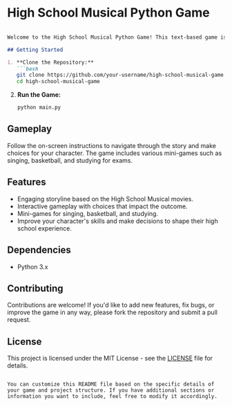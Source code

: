 # High School Musical Python Game
```markdown

Welcome to the High School Musical Python Game! This text-based game is inspired by the High School Musical movie series and lets you experience the life of a high school student, balancing academics, sports, and the arts.

## Getting Started

1. **Clone the Repository:**
   ```bash
   git clone https://github.com/your-username/high-school-musical-game.git
   cd high-school-musical-game
   ```

2. **Run the Game:**
   ```bash
   python main.py
   ```

## Gameplay

Follow the on-screen instructions to navigate through the story and make choices for your character. The game includes various mini-games such as singing, basketball, and studying for exams.

## Features

- Engaging storyline based on the High School Musical movies.
- Interactive gameplay with choices that impact the outcome.
- Mini-games for singing, basketball, and studying.
- Improve your character's skills and make decisions to shape their high school experience.

## Dependencies

- Python 3.x

## Contributing

Contributions are welcome! If you'd like to add new features, fix bugs, or improve the game in any way, please fork the repository and submit a pull request.

## License

This project is licensed under the MIT License - see the [LICENSE](LICENSE) file for details.
```

You can customize this README file based on the specific details of your game and project structure. If you have additional sections or information you want to include, feel free to modify it accordingly.
